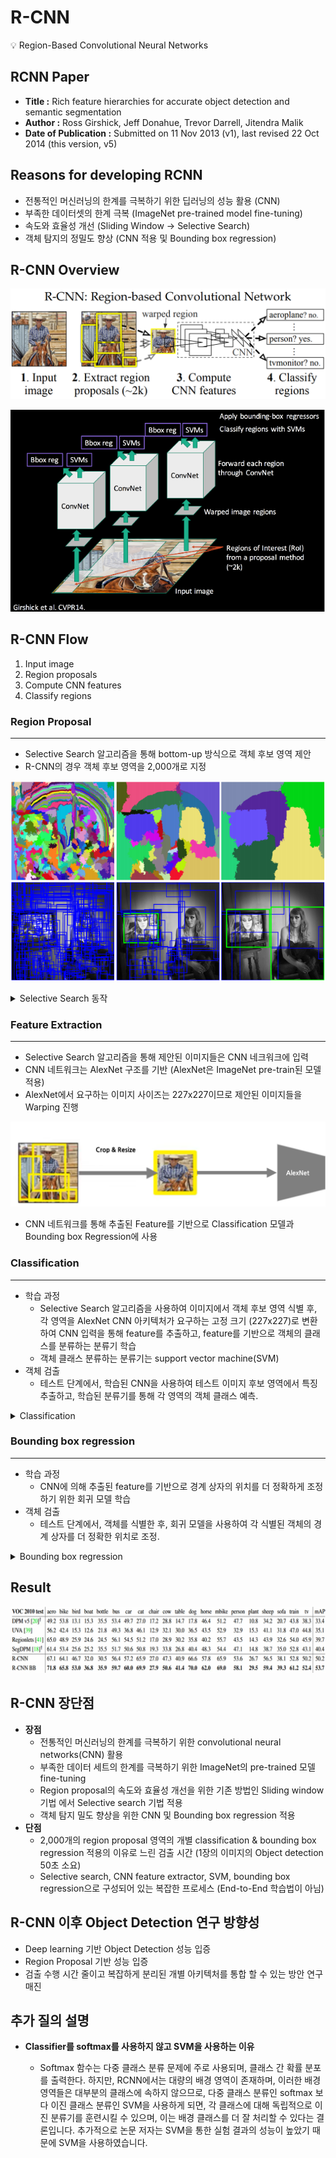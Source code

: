 # R-CNN

<aside>
💡 Region-Based Convolutional Neural Networks
</aside>

## RCNN Paper

- **Title :** Rich feature hierarchies for accurate object detection and semantic segmentation
- **Author :** Ross Girshick, Jeff Donahue, Trevor Darrell, Jitendra Malik
- **Date of Publication :** Submitted on 11 Nov 2013 (v1), last revised 22 Oct 2014 (this version, v5)

## Reasons for developing RCNN

- 전통적인 머신러닝의 한계를 극복하기 위한 딥러닝의 성능 활용 (CNN)
- 부족한 데이터셋의 한계 극복 (ImageNet pre-trained model fine-tuning)
- 속도와 효율성 개선 (Sliding Window → Selective Search)
- 객체 탐지의 정밀도 향상 (CNN 적용 및 Bounding box regression)

## R-CNN Overview

![Untitled](../../Img/RCNN_1.png)

![Untitled](../../Img/RCNN_2.png)

## R-CNN Flow

1. Input image
2. Region proposals
3. Compute CNN features
4. Classify regions

### Region Proposal

---

- Selective Search 알고리즘을 통해 bottom-up 방식으로 객체 후보 영역 제안
- R-CNN의 경우 객체 후보 영역을 2,000개로 지정

![Untitled](../../Img/RCNN_3.png)

<details>
<summary>Selective Search 동작</summary>

  ![Untitled](../../Img/RCNN_4.png)
  
  ![Untitled](../../Img/RCNN_5.png)
  
  ① Efficient GraphBased Image Segmentation 방법을 통해 초기 영역 지정 (초기 영역: Component)
  
  ② 인접 component 유사도 판단
  
  ![Untitled](../../Img/RCNN_6.png)
  
  D = Difference(외부 유사도) /  MInt = Minimum Internal Similarity(내부 유사도)
  
  ③ Component 유사도 계산 및 융합 반복
</details>

### Feature Extraction

---

- Selective Search 알고리즘을 통해 제안된 이미지들은 CNN 네크워크에 입력
- CNN 네트워크는 AlexNet 구조를 기반 (AlexNet은 ImageNet pre-train된 모델 적용)
- AlexNet에서 요구하는 이미지 사이즈는 227x227이므로 제안된 이미지들을 Warping 진행

![Untitled](../../Img/RCNN_7.png)

- CNN 네트워크를 통해 추출된 Feature를 기반으로 Classification 모델과 Bounding box Regression에 사용

### Classification

---

- 학습 과정
    - Selective Search 알고리즘을 사용하여 이미지에서 객체 후보 영역 식별 후, 각 영역을 AlexNet CNN 아키텍처가 요구하는 고정 크기 (227x227)로 변환하여 CNN 입력을 통해 feature를 추출하고, feature를 기반으로 객체의 클래스를 분류하는 분류기 학습
    - 객체 클래스 분류하는 분류기는 support vector machine(SVM)
- 객체 검출
    - 테스트 단계에서, 학습된 CNN을 사용하여 테스트 이미지 후보 영역에서 특징 추출하고, 학습된 분류기를 통해 각 영역의 객체 클래스 예측.
 
<details>
<summary>Classification</summary>

![Untitled](../../Img/RCNN_8.png)
</details>

### Bounding box regression

---

- 학습 과정
    - CNN에 의해 추출된 feature를 기반으로 경계 상자의 위치를 더 정확하게 조정하기 위한 회귀 모델 학습
- 객체 검출
    - 테스트 단계에서, 객체를 식별한 후, 회귀 모델을 사용하여 각 식별된 객체의 경계 상자를 더 정확한 위치로 조정.

<details>
<summary>Bounding box regression</summary>

![Untitled](../../Img/RCNN_9.png)
</details>


## Result

![Untitled](../../Img/RCNN_10.png)

## R-CNN 장단점

- **장점**
    - 전통적인 머신러닝의 한계를 극복하기 위한 convolutional neural networks(CNN) 활용
    - 부족한 데이터 세트의 한계를 극복하기 위한 ImageNet의 pre-trained 모델 fine-tuning
    - Region proposal의 속도와 효율성 개선을 위한 기존 방법인 Sliding window 기법 에서 Selective search 기법 적용
    - 객체 탐지 밀도 향상을 위한 CNN 및 Bounding box regression 적용
- **단점**
    - 2,000개의 region proposal 영역의 개별 classification & bounding box regression 적용의 이유로 느린 검출 시간 (1장의 이미지의 Object detection 50초 소요)
    - Selective search, CNN feature extractor, SVM, bounding box regression으로 구성되어 있는 복잡한 프로세스 (End-to-End 학습법이 아님)

## R-CNN 이후 Object Detection 연구 방향성

- Deep learning 기반 Object Detection 성능 입증
- Region Proposal 기반 성능 입증
- 검출 수행 시간 줄이고 복잡하게 분리된 개별 아키텍처를 통합 할 수 있는 방안 연구 매진

## 추가 질의 설명

- **Classifier를 softmax를 사용하지 않고 SVM을 사용하는 이유**

    - Softmax 함수는 다중 클래스 분류 문제에 주로 사용되며, 클래스 간 확률 분포를 출력한다. 하지만, RCNN에서는 대량의 배경 영역이 존재하며, 이러한 배경 영역들은 대부분의 클래스에 속하지 않으므로, 다중 클래스 분류인 softmax 보다 이진 클래스 분류인 SVM을 사용하게 되면, 각 클래스에 대해 독립적으로 이진 분류기를 훈련시킬 수 있으며, 이는 배경 클래스를 더 잘 처리할 수 있다는 결론입니다. 추가적으로 논문 저자는 SVM을 통한 실험 결과의 성능이 높았기 때문에 SVM을 사용하였습니다. 